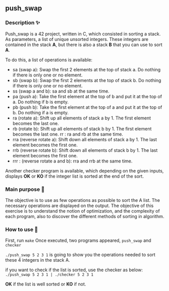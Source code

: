 ## push_swap

### Description ✨
Push_swap is a 42 project, written in C, which consisted in sorting a stack.
As parameters, a list of unique unsorted integers. These integers are contained in the stack **A**, but there is also a stack **B** that you can use to sort **A**.

To do this, a list of operations is available:
- sa (swap a): Swap the first 2 elements at the top of stack a. Do nothing if there is only one or no element.
- sb (swap b): Swap the first 2 elements at the top of stack b. Do nothing if there is only one or no element.
- ss (swap a and b): sa and sb at the same time.
- pa (push a): Take the first element at the top of b and put it at the top of a. Do nothing if b is empty.
- pb (push b): Take the first element at the top of a and put it at the top of b. Do nothing if a is empty.
- ra (rotate a): Shift up all elements of stack a by 1. The first element becomes the last one.
- rb (rotate b): Shift up all elements of stack b by 1. The first element becomes the last one. rr : ra and rb at the same time.
- rra (reverse rotate a): Shift down all elements of stack a by 1. The last element becomes the first one.
- rrb (reverse rotate b): Shift down all elements of stack b by 1. The last element becomes the first one.
- rrr : (reverse rotate a and b): rra and rrb at the same time.

Another checker program is available, which depending on the given inputs, displays **OK** or **KO** if the integer list is sorted at the end of the sort.

### Main purpose :page_facing_up:
The objective is to use as few operations as possible to sort the A list.
The necessary operations are displayed on the output.
The objective of this exercise is to understand the notion of optimization, and the complexity of each program, also to discover the different methods of sorting in algorithm. 

### How to use :rocket:
First, run ``make``
Once executed, two programs appeared, `push_swap` and `checker`

``./push_swap 5 2 3 1``
is going to show you the operations needed to sort these 4 integers in the stack A.

if you want to check if the list is sorted, use the checker as below:
``./push_swap 5 2 3 1 | ./checker 5 2 3 1``

**OK** if the list is well sorted or **KO** if not.
